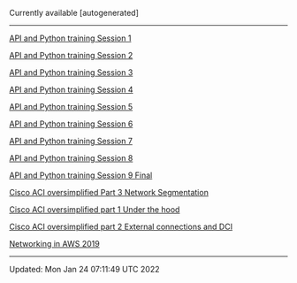 Currently available [autogenerated]

***

[API and Python training Session 1](PDF/API-and-Python-training-Session-1.pdf)

[API and Python training Session 2](PDF/API-and-Python-training-Session-2.pdf)

[API and Python training Session 3](PDF/API-and-Python-training-Session-3.pdf)

[API and Python training Session 4](PDF/API-and-Python-training-Session-4.pdf)

[API and Python training Session 5](PDF/API-and-Python-training-Session-5.pdf)

[API and Python training Session 6](PDF/API-and-Python-training-Session-6.pdf)

[API and Python training Session 7](PDF/API-and-Python-training-Session-7.pdf)

[API and Python training Session 8](PDF/API-and-Python-training-Session-8.pdf)

[API and Python training Session 9 Final](PDF/API-and-Python-training-Session-9-Final.pdf)

[Cisco ACI oversimplified Part 3 Network Segmentation](PDF/Cisco-ACI-oversimplified-Part-3-Network-Segmentation.pdf)

[Cisco ACI oversimplified part 1 Under the hood](PDF/Cisco-ACI-oversimplified-Part-1-Under-the-hood.pdf)

[Cisco ACI oversimplified part 2 External connections and DCI](PDF/Cisco-ACI-oversimplified-Part-2-External-connections-and-DCI.pdf)

[Networking in AWS 2019](PDF/Networking-in-AWS-2019.pdf)

***

Updated: Mon Jan 24 07:11:49 UTC 2022
